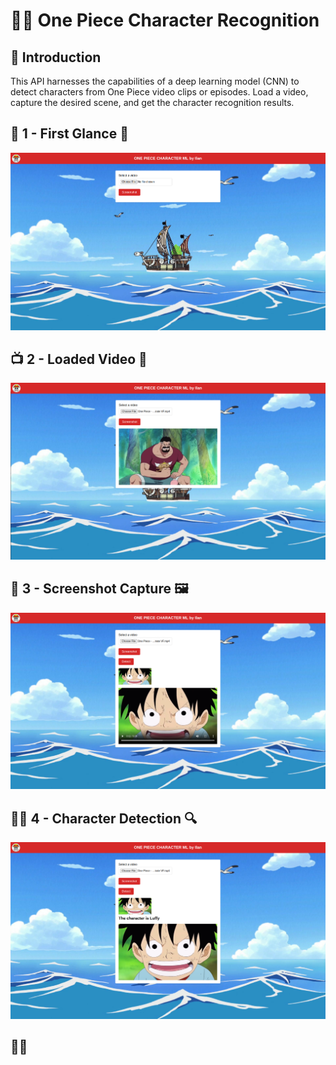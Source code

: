# 🏴‍☠️ One Piece Character Recognition 

## 🌊 Introduction
This API harnesses the capabilities of a deep learning model (CNN) to detect characters from One Piece video clips or episodes. Load a video, capture the desired scene, and get the character recognition results.

## 🧭 1 - First Glance 🌅
![First Glance](images_readme/fglance.png)

## 📺 2 - Loaded Video 🎥
![Loaded Video](images_readme/loaded_video.png)

## 📸 3 - Screenshot Capture 🖼
![Screenshot Capture](images_readme/screen.png)

## 🕵️‍♂️ 4 - Character Detection 🔍
![Character Detection](images_readme/prediction.png)

## 🏴‍☠️
